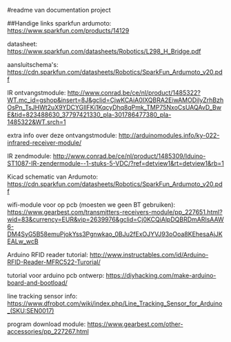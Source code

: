 #readme van documentation project

##Handige links
sparkfun ardumoto:
https://www.sparkfun.com/products/14129

datasheet:
https://www.sparkfun.com/datasheets/Robotics/L298_H_Bridge.pdf

aansluitschema's:
https://cdn.sparkfun.com/datasheets/Robotics/SparkFun_Ardumoto_v20.pdf

IR ontvangstmodule:
http://www.conrad.be/ce/nl/product/1485322?WT.mc_id=gshop&insert=8J&gclid=CjwKCAiA0IXQBRA2EiwAMODilyZrhBzhOsPn_TsJHWt2uX9YDCYGIlFKi1KqcyDhq8qPmk_TMP75NxoCsUAQAvD_BwE&tid=823488630_37797421330_pla-301786477380_pla-1485322&WT.srch=1

extra info over deze ontvangstmodule:
http://arduinomodules.info/ky-022-infrared-receiver-module/

IR zendmodule:
http://www.conrad.be/ce/nl/product/1485309/Iduino-ST1087-IR-zendermodule--1-stuks-5-VDC/?ref=detview1&rt=detview1&rb=1

Kicad schematic van Ardumoto:
https://cdn.sparkfun.com/datasheets/Robotics/SparkFun_Ardumoto_v20.pdf

wifi-module voor op pcb (moesten we geen BT gebruiken):
https://www.gearbest.com/transmitters-receivers-module/pp_227651.html?wid=83&currency=EUR&vip=2639976&gclid=Cj0KCQiAlpDQBRDmARIsAAW6-DM4SyG5B58emuPjokYss3Pgnwkao_0BJu2fExOJYVJ93oOoa8KEhesaAjJKEALw_wcB

Arduino RFID reader tutorial:
http://www.instructables.com/id/Arduino-RFID-Reader-MFRC522-Turorial/

tutorial voor arduino pcb ontwerp:
https://diyhacking.com/make-arduino-board-and-bootload/

line tracking sensor info:
https://www.dfrobot.com/wiki/index.php/Line_Tracking_Sensor_for_Arduino_(SKU:SEN0017)

program download module:
https://www.gearbest.com/other-accessories/pp_227267.html
